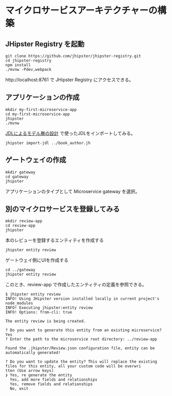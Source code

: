 # マイクロサービスアーキテクチャーの構築

## JHipster Registry を起動
```
git clone https://github.com/jhipster/jhipster-registry.git
cd jhipster-registry
npm install
./mvnw -Pdev,webpack
```

http://localhost:8761 で JHipster Registry にアクセスできる。

## アプリケーションの作成
```
mkdir my-first-microservice-app
cd my-first-microservice-app
jhipster
./mvnw
```

[JDLによるモデル層の設計](/10_import_jdl.md) で使ったJDLをインポートしてみる。

```
jhipster import-jdl ../book_author.jh
```

## ゲートウェイの作成
```
mkdir gateway
cd gateway
jhipster
```

アプリケーションのタイプとして Microservice gateway を選択。

## 別のマイクロサービスを登録してみる
```
mkdir review-app
cd review-app
jhipster
```

本のレビューを登録するエンティティを作成する
```
jhipster entity review
```

ゲートウェイ側にUIを作成する
```
cd ../gateway
jhipster entity review
```

このとき、review-app で作成したエンティティの定義を参照できる。
```
$ jhipster entity review
INFO! Using JHipster version installed locally in current project's node_modules
INFO! Executing jhipster:entity review
INFO! Options: from-cli: true

The entity review is being created.

? Do you want to generate this entity from an existing microservice? Yes
? Enter the path to the microservice root directory: ../review-app

Found the .jhipster/Review.json configuration file, entity can be automatically generated!

? Do you want to update the entity? This will replace the existing files for this entity, all your custom code will be overwri
tten (Use arrow keys)
❯ Yes, re generate the entity
  Yes, add more fields and relationships
  Yes, remove fields and relationships
  No, exit
```
